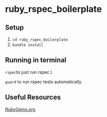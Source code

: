 # ruby_rspec_boilerplate

## Setup
1. `cd ruby_rspec_boilerplate`
2. `bundle install`

## Running in terminal
`rspec`to just run rspec.\

`guard` to run rspec tests automatically.

## Useful Resources
[RubyGems.org](https://rubygems.org/)

